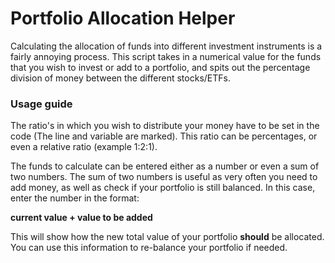 # Portfolio Allocation Helper

Calculating the allocation of funds into different investment instruments is a fairly annoying process. This script takes in a numerical value for the funds that you wish to invest or add to a portfolio, and spits out the percentage division of money between the different stocks/ETFs.

### Usage guide

The ratio's in which you wish to distribute your money have to be set in the code (The line and variable are marked). This ratio can be percentages, or even a relative ratio (example 1:2:1).
 
The funds to calculate can be entered either as a number or even a sum of two numbers. The sum of two numbers is useful as very often you need to add money, as well as check if your portfolio is still balanced. 
In this case, enter the number in the format: 

__current value + value to be added__

This will show how the new total value of your portfolio **should** be allocated. You can use this information to re-balance your portfolio if needed.
